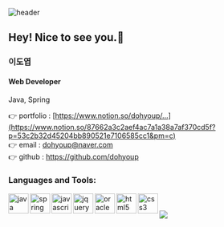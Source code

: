 ![header](https://capsule-render.vercel.app/api?type=waving&color=auto&height=200&section=header&text=Welcome%20My%20Github!&fontSize=70)

## Hey! Nice to see you.:wave:

### 이도엽
#### Web Developer

Java, Spring

👉 portfolio : [https://www.notion.so/dohyoup/...](https://www.notion.so/87662a3c2aef4ac7a1a38a7af370cd5f?p=53c2b32d45204bb890521e7106585cc1&pm=c)<br>
👉 email : dohyoup@naver.com<br>
👉 github : https://github.com/dohyoup
 
### Languages and Tools:
<img alt="java" src="https://cdn.jsdelivr.net/gh/devicons/devicon/icons/java/java-original.svg" width="40px" align="left" />
<img alt="spring" src="https://cdn.jsdelivr.net/gh/devicons/devicon/icons/spring/spring-original.svg" width="40px" align="left" />
<img alt="javascript" src="https://cdn.jsdelivr.net/gh/devicons/devicon/icons/javascript/javascript-original.svg" width="40px" align="left" />
<img alt="jquery" src="https://cdn.jsdelivr.net/gh/devicons/devicon/icons/jquery/jquery-original-wordmark.svg" width="40px" align="left" />
<img alt="oracle" src="https://cdn.jsdelivr.net/gh/devicons/devicon/icons/oracle/oracle-original.svg" width="40px" align="left" />
<img alt="html5" src="https://cdn.jsdelivr.net/gh/devicons/devicon/icons/html5/html5-original.svg" width="40px" align="left" />
<img alt="css3" src="https://cdn.jsdelivr.net/gh/devicons/devicon/icons/css3/css3-original.svg" width="40px" align="left" />
<br/><br/>
<img src="https://github-readme-stats.vercel.app/api/top-langs/?username=dohyoup&layout=compact"><br>


